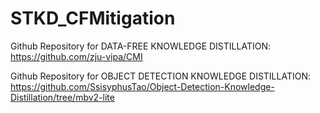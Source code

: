 # STKD_CFMitigation

Github Repository for DATA-FREE KNOWLEDGE DISTILLATION: https://github.com/zju-vipa/CMI

Github Repository for OBJECT DETECTION KNOWLEDGE DISTILLATION: https://github.com/SsisyphusTao/Object-Detection-Knowledge-Distillation/tree/mbv2-lite

